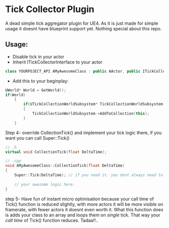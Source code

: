 # Tick Collector Plugin

A dead simple tick aggregator plugin for UE4. As it is just made for simple usage it doesnt have blueprint support yet. Nothing special about this repo.

<h2>Usage:</h2>

- Disable tick in your actor
- Inherit ITickCollectorInterface to your actor

```cpp
class YOURPOJECT_API AMyAwesomeClass : public AActor, public ITickCollectorInterface
```

- Add this to your beginplay:

```cpp
UWorld* World = GetWorld();
if(World)
    {
        if(UTickCollectionWorldSubsystem* TickCollectionWorldSubsystem = World->GetSubsystem<UTickCollectionWorldSubsystem>())
        {
            TickCollectionWorldSubsystem->AddToCollection(this);
        }
    }
 ```

Step 4- override CollectionTick() and implement your tick logic there, if you want you can call Super::Tick()

```cpp
// .h
virtual void CollectionTick(float DeltaTime);

// .cpp
void AMyAwesomeClass::CollectionTick(float DeltaTime)
{
    Super::Tick(DeltaTime); // if you need it. you dont always need to call it.
    
    // your awesome logic here.
}
 ```

step 5- Have fun of instant micro optimisation because your call time of Tick() function is reduced slightly, with more actors it will be more visible on framerate, with fewer actors it doesnt even worth it. What this function does is adds your class to an array and loops them on *single* tick. That way your *call time* of Tick() function reduces. Tadaa!!..
